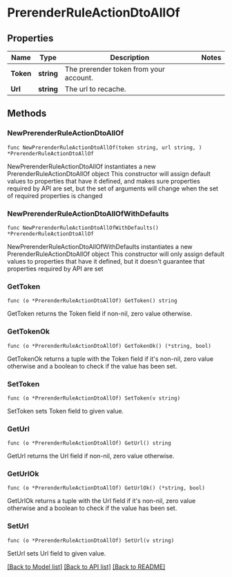 # PrerenderRuleActionDtoAllOf

## Properties

Name | Type | Description | Notes
------------ | ------------- | ------------- | -------------
**Token** | **string** | The prerender token from your account. | 
**Url** | **string** | The url to recache. | 

## Methods

### NewPrerenderRuleActionDtoAllOf

`func NewPrerenderRuleActionDtoAllOf(token string, url string, ) *PrerenderRuleActionDtoAllOf`

NewPrerenderRuleActionDtoAllOf instantiates a new PrerenderRuleActionDtoAllOf object
This constructor will assign default values to properties that have it defined,
and makes sure properties required by API are set, but the set of arguments
will change when the set of required properties is changed

### NewPrerenderRuleActionDtoAllOfWithDefaults

`func NewPrerenderRuleActionDtoAllOfWithDefaults() *PrerenderRuleActionDtoAllOf`

NewPrerenderRuleActionDtoAllOfWithDefaults instantiates a new PrerenderRuleActionDtoAllOf object
This constructor will only assign default values to properties that have it defined,
but it doesn't guarantee that properties required by API are set

### GetToken

`func (o *PrerenderRuleActionDtoAllOf) GetToken() string`

GetToken returns the Token field if non-nil, zero value otherwise.

### GetTokenOk

`func (o *PrerenderRuleActionDtoAllOf) GetTokenOk() (*string, bool)`

GetTokenOk returns a tuple with the Token field if it's non-nil, zero value otherwise
and a boolean to check if the value has been set.

### SetToken

`func (o *PrerenderRuleActionDtoAllOf) SetToken(v string)`

SetToken sets Token field to given value.


### GetUrl

`func (o *PrerenderRuleActionDtoAllOf) GetUrl() string`

GetUrl returns the Url field if non-nil, zero value otherwise.

### GetUrlOk

`func (o *PrerenderRuleActionDtoAllOf) GetUrlOk() (*string, bool)`

GetUrlOk returns a tuple with the Url field if it's non-nil, zero value otherwise
and a boolean to check if the value has been set.

### SetUrl

`func (o *PrerenderRuleActionDtoAllOf) SetUrl(v string)`

SetUrl sets Url field to given value.



[[Back to Model list]](../README.md#documentation-for-models) [[Back to API list]](../README.md#documentation-for-api-endpoints) [[Back to README]](../README.md)


